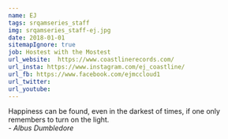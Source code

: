 ```yaml
---
name: EJ
tags: srqamseries_staff
img: srqamseries_staff-ej.jpg
date: 2018-01-01
sitemapIgnore: true
job: Hostest with the Mostest
url_website:  https://www.coastlinerecords.com/
url_insta: https://www.instagram.com/ej_coastline/
url_fb: https://www.facebook.com/ejmccloud1
url_twitter:
url_youtube: 
---
```

<p class="quote-text">
Happiness can be found, even in the darkest of times, if one only remembers to turn on the light. <br><i>- Albus Dumbledore</i>
</p>
